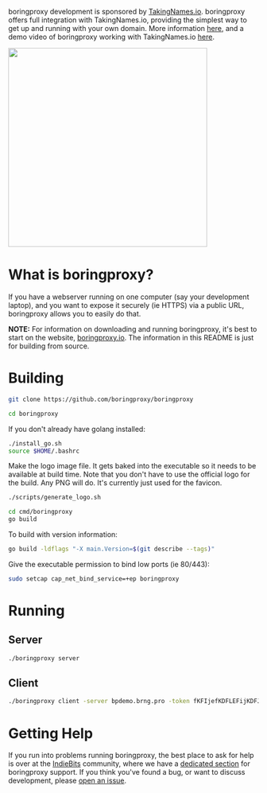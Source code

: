 boringproxy development is sponsored by [TakingNames.io](https://takingnames.io).
boringproxy offers full integration with TakingNames.io, providing the simplest
way to get up and running with your own domain. More information [here](https://takingnames.io/blog/introducing-takingnames-io),
and a demo video of boringproxy working with TakingNames.io [here](https://youtu.be/9hf72-fYTts).

<a href='https://takingnames.io/blog/introducing-takingnames-io'>
  <img src='https://user-images.githubusercontent.com/7820200/148330003-5f8062ff-22b2-423d-b945-3db87abf10e5.png' width='400'></img>
</a>


# What is boringproxy?

If you have a webserver running on one computer (say your development laptop),
and you want to expose it securely (ie HTTPS) via a public URL, boringproxy
allows you to easily do that.

**NOTE:** For information on downloading and running boringproxy, it's best to
start on the website, [boringproxy.io](https://boringproxy.io/). The information
in this README is just for building from source.


# Building

```bash
git clone https://github.com/boringproxy/boringproxy
```

```bash
cd boringproxy
```

If you don't already have golang installed:

```bash
./install_go.sh
source $HOME/.bashrc
```

Make the logo image file. It gets baked into the executable so it needs to
be available at build time. Note that you don't have to use the official
logo for the build. Any PNG will do. It's currently just used for the favicon.

```bash
./scripts/generate_logo.sh
```

```bash
cd cmd/boringproxy
go build
```

To build with version information:
```bash
go build -ldflags "-X main.Version=$(git describe --tags)"
```

Give the executable permission to bind low ports (ie 80/443):

```bash
sudo setcap cap_net_bind_service=+ep boringproxy
```

# Running

## Server

```bash
./boringproxy server
```

## Client

```bash
./boringproxy client -server bpdemo.brng.pro -token fKFIjefKDFLEFijKDFJKELJF -client-name demo-client -user demo-user
```

# Getting Help

If you run into problems running boringproxy, the best place to ask for help is
over at the [IndieBits][0] community, where we have a [dedicated section][1]
for boringproxy support. If you think you've found a bug, or want to discuss
development, please [open an issue][2].

[0]: https://forum.indiebits.io

[1]: https://forum.indiebits.io/c/boringproxy-support/9

[2]: https://github.com/boringproxy/boringproxy/issues
